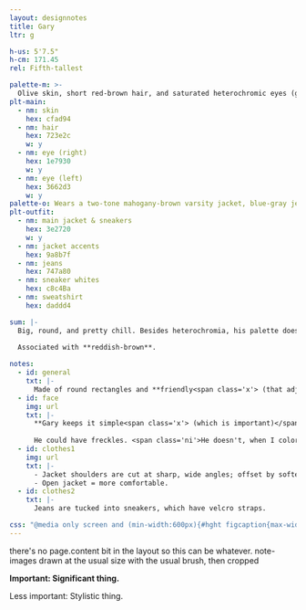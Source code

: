 ```yaml
---
layout: designnotes
title: Gary
ltr: g

h-us: 5'7.5"
h-cm: 171.45
rel: Fifth-tallest

palette-m: >-
  Olive skin, short red-brown hair, and saturated heterochromic eyes (green on the viewer's left, blue to the right). Hair is straight, short, and plain.
plt-main:
  - nm: skin
    hex: cfad94
  - nm: hair
    hex: 723e2c
    w: y
  - nm: eye (right)
    hex: 1e7930
    w: y
  - nm: eye (left)
    hex: 3662d3
    w: y
palette-o: Wears a two-tone mahogany-brown varsity jacket, blue-gray jeans, and sneakers that mostly match the jacket.
plt-outfit:
  - nm: main jacket & sneakers
    hex: 3e2720
    w: y
  - nm: jacket accents
    hex: 9a8b7f
  - nm: jeans
    hex: 747a80
  - nm: sneaker whites
    hex: c8c4Ba
  - nm: sweatshirt
    hex: daddd4

sum: |-
  Big, round, and pretty chill. Besides heterochromia, his palette doesn't stick out; his gregarious attitude is less subtle. Soft varsity jacket is sometimes buttoned up, sometimes open, whatever he feels like.
  
  Associated with **reddish-brown**.

notes:
  - id: general
    txt: |-
      Made of round rectangles and **friendly<span class='x'> (that adjective is key)</span>** circles. **<span class='x'>Important: </span>Not thin**; more fat than muscle, with a wide neck and double chin.
  - id: face
    img: url
    txt: |-
      **Gary keeps it simple<span class='x'> (which is important)</span>** <span class='ni'>and, as a stylistic touch, his eyes are basically just dots from any distance. When he looks around, the whole dots move; eyebrows help a lot to indicate direction.</span>
      
      He could have freckles. <span class='ni'>He doesn't, when I color him, because it would look weird with the (purely stylistic) lack of sclera.</span>
  - id: clothes1
    img: url
    txt: |-
      - Jacket shoulders are cut at sharp, wide angles; offset by softer fabric & Gary's body shape.
      - Open jacket = more comfortable.
  - id: clothes2
    txt: |-
      Jeans are tucked into sneakers, which have velcro straps.

css: "@media only screen and (min-width:600px){#hght figcaption{max-width:9em;} #main{width:1500px;} /*+750px*/ body{width:2400px;} #content{width:800px;}"
---
```

there's no page.content bit in the layout so this can be whatever. note-images drawn at the usual size with the usual brush, then cropped

**<span class='x'>Important: </span>Significant thing.**

<span class='ni'><span class='x'>Less important: </span>Stylistic thing.</span>